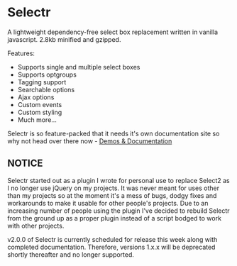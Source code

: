 # Selectr
A lightweight dependency-free select box replacement written in vanilla javascript. 2.8kb minified and gzipped.

Features:

* Supports single and multiple select boxes
* Supports optgroups
* Tagging support
* Searchable options
* Ajax options
* Custom events
* Custom styling
* Much more...

Selectr is so feature-packed that it needs it's own documentation site so why not head over there now - [Demos & Documentation](http://mobius.ovh/docs/selectr)

## NOTICE

Selectr started out as a plugin I wrote for personal use to replace Select2 as I no longer use jQuery on my projects. It was never meant for uses other than my projects so at the moment it's a mess of bugs, dodgy fixes and workarounds to make it usable for other people's projects. Due to an increasing number of people using the plugin I've decided to rebuild Selectr from the ground up as a proper plugin instead of a script bodged to work with other projects.

v2.0.0 of Selectr is currently scheduled for release this week along with completed documentation. Therefore, versions 1.x.x will be deprecated shortly thereafter and no longer supported.


